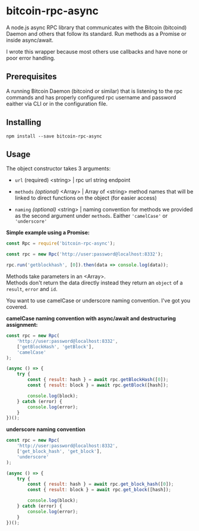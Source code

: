 # bitcoin-rpc-async

A node.js async RPC library that communicates with the Bitcoin (bitcoind) Daemon and others that follow its standard. Run methods as a Promise or inside async/await. 

I wrote this wrapper because most others use callbacks and have none or poor error handling. 

## Prerequisites

A running Bitcoin Daemon (bitcoind or similar) that is listening to the rpc commands and has properly configured rpc username and password eaither via CLI or in the configuration file.

## Installing

```
npm install --save bitcoin-rpc-async
```

## Usage

The object constructor takes 3 arguments:
* `url` (required) \<string> | rpc url string endpoint

* `methods` *(optional)* \<Array> | Array of \<string> method names that will be linked to direct functions on the object (for easier access)

* `naming` *(optional)* \<string> | naming convention for methods we provided as the second argument under `methods`. Eaither `'camelCase'` or `'underscore'`

**Simple example using a Promise:**
```js
const Rpc = require('bitcoin-rpc-async');

const rpc = new Rpc('http://user:password@localhost:8332');

rpc.run('getblockhash', [0]).then(data => console.log(data));
```

Methods take parameters in an \<Array>.  
Methods don't return the data directly instead they return an `object` of a `result`, `error` and `id`.

You want to use camelCase or underscore naming convention. I've got you covered.

**camelCase naming convention with async/await and destructuring assignment:**
```js
const rpc = new Rpc(
    'http://user:password@localhost:8332',
    ['getBlockHash', 'getBlock'],
    'camelCase'
);

(async () => {
    try {
        const { result: hash } = await rpc.getBlockHash([0]);
        const { result: block } = await rpc.getBlock([hash]);

        console.log(block);
    } catch (error) {
        console.log(error);
    }
})();
```

**underscore naming convention**
```js
const rpc = new Rpc(
    'http://user:password@localhost:8332',
    ['get_block_hash', 'get_block'],
    'underscore'
);

(async () => {
    try {
        const { result: hash } = await rpc.get_block_hash([0]);
        const { result: block } = await rpc.get_block([hash]);

        console.log(block);
    } catch (error) {
        console.log(error);
    }
})();
```